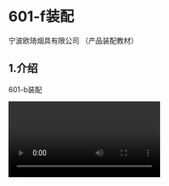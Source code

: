 # 601-f装配

宁波欧琦烟具有限公司 （产品装配教材）



## 1.介绍

601-b装配 


<video id="video" controls=""  >
      <source id="webm" src="./601-f1.mp4" type="video/webm">
</video>